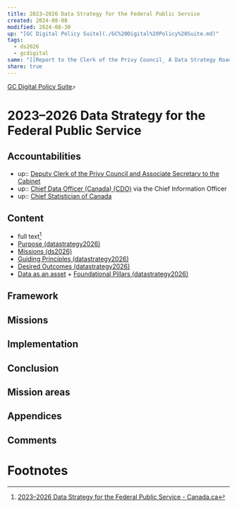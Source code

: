 ```yaml
---
title: 2023–2026 Data Strategy for the Federal Public Service
created: 2024-08-08
modified: 2024-08-30
up: "[GC Digital Policy Suite](./GC%20Digital%20Policy%20Suite.md)"
tags:
  - ds2026
  - gcdigital
same: "[[Report to the Clerk of the Privy Council_ A Data Strategy Roadmap for the Federal Public Service]]"
share: true
---
```

[GC Digital Policy Suite](./GC%20Digital%20Policy%20Suite.md)⤴️
# 2023–2026 Data Strategy for the Federal Public Service
## Accountabilities
- up:: [Deputy Clerk of the Privy Council and Associate Secretary to the Cabinet](Deputy%20Clerk%20of%20the%20Privy%20Council%20and%20Associate%20Secretary%20to%20the%20Cabinet.md)
- up:: [Chief Data Officer (Canada) (CDO)](Chief%20Data%20Officer%20(Canada)%20(CDO).md) via the Chief Information Officer
- up:: [Chief Statistician of Canada](Chief%20Statistician%20of%20Canada.md)
## Content
- full text[^1]
- [Purpose (datastrategy2026)](./Purpose%20(datastrategy2026).md)
- [Missions (ds2026)](./Missions%20(ds2026).md)
- [Guiding Principles (datastrategy2026)](./Guiding%20Principles%20(datastrategy2026).md)
- [Desired Outcomes (datastrategy2026)](./Desired%20Outcomes%20(datastrategy2026).md)
- [Data as an asset](./Data%20as%20an%20asset.md) + [Foundational Pillars (datastrategy2026)](./Foundational%20Pillars%20(datastrategy2026).md)

## Framework

## Missions
## Implementation
## Conclusion
## Mission areas
## Appendices

## Comments

# Footnotes

[^1]: [2023–2026 Data Strategy for the Federal Public Service - Canada.ca](https://www.canada.ca/en/treasury-board-secretariat/corporate/reports/2023-2026-data-strategy.html)
